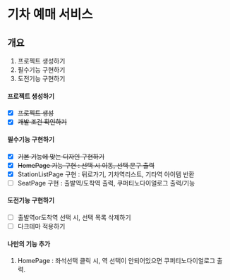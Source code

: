 # 기차 예매 서비스

## 개요
1. 프로젝트 생성하기
2. 필수기능 구현하기
3. 도전기능 구현하기

#### 프로젝트 생성하기
- [x] ~~프로젝트 생성~~
- [x] ~~개발 조건 확인하기~~

#### 필수기능 구현하기
- [x] ~~기본 기능에 맞는 디자인 구현하기~~
- [x] ~~HomePage 기능 구현 : 선택 시 이동, 선택 문구 출력~~
- [x] StationListPage 구현 : 뒤로가기, 기차역리스트, 기타역 아이템 반환
- [ ] SeatPage 구현 : 출발역/도착역 출력, 쿠퍼티노다이얼로그 출력/기능

#### 도전기능 구현하기
- [ ] 출발역or도착역 선택 시, 선택 목록 삭제하기
- [ ] 다크테마 적용하기

#### 나만의 기능 추가
1. HomePage : 좌석선택 클릭 시, 역 선택이 안되어있으면 쿠퍼티노다이얼로그 출력.